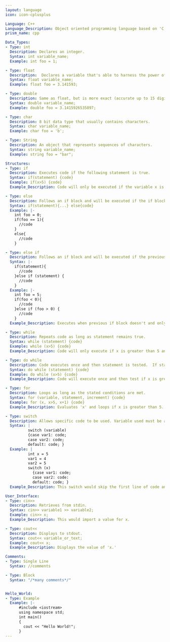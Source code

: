 ```yaml
---
layout: language
icon: icon-cplusplus

Language: C++
Language_Description: Object oriented programming language based on 'C.'
prism_name: cpp

Data_Types:
- Type: int
  Description: Declares an integer.
  Syntax: int variable_name;
  Example: int foo = 1;

- Type: float
  Description:  Declares a variable that's able to harness the power of decimals (accurate up to 7 digits).
  Syntax: float variable_name;
  Example: float foo = 3.141593;

- Type: double
  Description: Same as float, but is more exact (accurate up to 15 digits).
  Syntax: double variable_name;
  Example: double foo = 3.1415926535897;

- Type: char
  Description: 8 bit data type that usually contains characters.
  Syntax: char variable_name;
  Example: char foo = 'b';

- Type: String
  Description: An object that represents sequences of characters.
  Syntax: string variable_name;
  Example: string foo = "bar";

Structures:
- Type: if
  Description: Executes code if the following statement is true.
  Syntax: if(statement) {code}
  Example: if(x>5) {code}
  Example_Description: Code will only be executed if the variable x is greater than 5.

- Type: else
  Description: Follows an if block and will be executed if the if block isn't.
  Syntax: if(statement){...} else{code}
  Example: |-
    int foo = 0;
    if(foo == 1){
      //code
    }
    else{
      //code
    }

- Type: else if
  Description: Follows an if block and will be executed if the previous if block wasn't executed and the new parameters are met.
  Syntax: |-
    if(statement){
      //code
    }else if (statement) {
      //code
    }
  Example: |-
    int foo = 5;
    if(foo < 0){
      //code
    }else if (foo > 0) {
      //code
    }
  Example_Description: Executes when previous if block doesn't and only if x equals 5.

- Type: while
  Description: Repeats code as long as statement remains true.
  Syntax: while (statement) {code}
  Example: while (x>5) {code}
  Example_Description: Code will only execute if x is greater than 5 and will keep looping until x isn't greater than 5.

- Type: do while
  Description: Code executes once and then statement is tested.  If statement remains true the do while will keep looping.
  Syntax: do while (statement) {code}
  Example: do while (x>5) {code}
  Example_Description: Code will execute once and then test if x is greater than 5.  If it is then it'll loop, if not it'll move on.

- Type: for
  Description: Loops as long as the stated conditions are met.
  Syntax: for (variable, statement, increment) {code}
  Example: for (x, x>5, x+1) {code}
  Example_Description: Evaluates 'x' and loops if x is greater than 5.  After each execution the value of x will increase by '+1'.

- Type: switch
  Description: Allows specific code to be used. Variable used must be an integer and the 'vars' must be constant. The switch will jump to the first case that's equal to your stated variable and do the rest of the codes from there (so it'll skip everything before the first case used).  If none of the cases are equal to your variable then it'll only execute the last section of code (the code following 'default').
  Syntax: |
          switch (variable)
          {case var1: code;
          case var2: code;
          default: code; }
  Example: |
          int x = 5
          var1 = 4
          var2 = 5
          switch (x)
            {case var1: code;
            case var2: code:
            default: code; }
  Example_Description: This switch would skip the first line of code and execute everything after that.

User_Interface:
- Type: cin>>
  Description: Retrieves from stdin.
  Syntax: cin>> variable1 >> variable2;
  Example: cin>> x;
  Example_Description: This would import a value for x.

- Type: cout<<
  Description: Displays to stdout.
  Syntax: cout<< variable_or_text;
  Example: cout<< x;
  Example_Description: Displays the value of 'x.'

Comments:
- Type: Single Line
  Syntax: //comments

- Type: Block
  Syntax: "/*many comments*/"


Hello_World:
- Type: Example
  Example: |-
      #include <iostream>
      using namespace std;
      int main()
      {
        cout << "Hello World!";
      }
---
```

